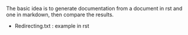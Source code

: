 The basic idea is to generate documentation from a document in rst and one in markdown,
then compare the results.

* Redirecting.txt : example in rst